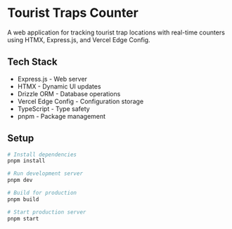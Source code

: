 # Tourist Traps Counter

A web application for tracking tourist trap locations with real-time counters using HTMX, Express.js, and Vercel Edge Config.

## Tech Stack

- Express.js - Web server
- HTMX - Dynamic UI updates
- Drizzle ORM - Database operations
- Vercel Edge Config - Configuration storage
- TypeScript - Type safety
- pnpm - Package management

## Setup

```bash
# Install dependencies
pnpm install

# Run development server
pnpm dev

# Build for production
pnpm build

# Start production server
pnpm start
